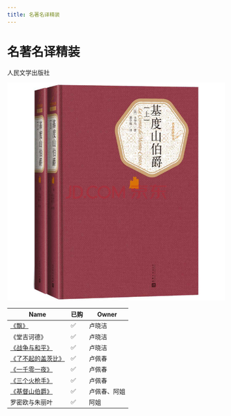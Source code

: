 ```yaml
---
title: 名著名译精装
---
```


# 名著名译精装

人民文学出版社

![400](assets/Pasted%20image%2020220510122256.png)

| Name                                                    | 已购 | Owner        |
| ------------------------------------------------------- | ---- | ------------ |
| [《飘》](https://item.jd.com/11701269.html)             | ✅   | 卢晓洁       |
| 《堂吉诃德》                                            | ✅   | 卢晓洁       |
| [《战争与和平》](https://item.jd.com/11665924.html)     | ✅   | 卢晓洁       |
| [《了不起的盖茨比》](https://item.jd.com/11711273.html) | ✅   | 卢佩春       |
| [《一千零一夜》](https://item.jd.com/11711287.html)     | ✅   | 卢佩春       |
| [《三个火枪手》](https://item.jd.com/11742307.html)     | ✅   | 卢佩春       |
| [《基督山伯爵》](https://item.jd.com/11742312.html)     | ✅   | 卢佩春、阿姐 |
| 罗密欧与朱丽叶                                          | ✅   | 阿姐         | 
